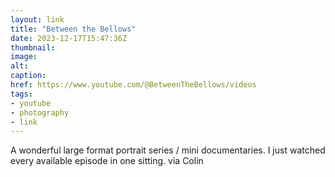 ```yaml
---
layout: link
title: "Between the Bellows"
date: 2023-12-17T15:47:36Z
thumbnail:
image:
alt:
caption:
href: https://www.youtube.com/@BetweenTheBellows/videos
tags:
- youtube
- photography
- link
---
```


A wonderful large format portrait series / mini documentaries. I just watched every available episode in one sitting. via Colin
